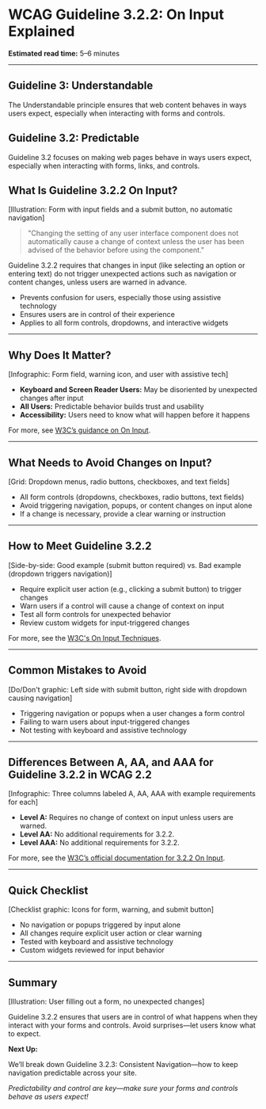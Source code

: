 <!--
title: WCAG Guideline 3.2.2: On Input Explained
series: Making the Web Accessible for All
description: A practical guide to WCAG Guideline 3.2.2 (On Input)—what it means, why it matters, and how to ensure that changes triggered by user input are predictable and accessible.
keywords: wcag 3.2.2, on input, accessibility, web standards, form controls, user experience
image: wcag-3-2-2-on-input.png
imageAlt: Illustration of a form with input fields and a submit button, showing predictable behavior
-->

# **WCAG Guideline 3.2.2: On Input Explained**

**Estimated read time:** 5–6 minutes

---

## **Guideline 3: Understandable**

The Understandable principle ensures that web content behaves in ways users expect, especially when interacting with forms and controls.

## **Guideline 3.2: Predictable**

Guideline 3.2 focuses on making web pages behave in ways users expect, especially when interacting with forms, links, and controls.

## **What Is Guideline 3.2.2 On Input?**

[Illustration: Form with input fields and a submit button, no automatic navigation]

> "Changing the setting of any user interface component does not automatically cause a change of context unless the user has been advised of the behavior before using the component."

Guideline 3.2.2 requires that changes in input (like selecting an option or entering text) do not trigger unexpected actions such as navigation or content changes, unless users are warned in advance.

- Prevents confusion for users, especially those using assistive technology
- Ensures users are in control of their experience
- Applies to all form controls, dropdowns, and interactive widgets

---

## **Why Does It Matter?**

[Infographic: Form field, warning icon, and user with assistive tech]

- **Keyboard and Screen Reader Users:** May be disoriented by unexpected changes after input
- **All Users:** Predictable behavior builds trust and usability
- **Accessibility:** Users need to know what will happen before it happens

For more, see [W3C’s guidance on On Input](https://www.w3.org/WAI/WCAG22/Understanding/on-input.html).

---

## **What Needs to Avoid Changes on Input?**

[Grid: Dropdown menus, radio buttons, checkboxes, and text fields]

- All form controls (dropdowns, checkboxes, radio buttons, text fields)
- Avoid triggering navigation, popups, or content changes on input alone
- If a change is necessary, provide a clear warning or instruction

---

## **How to Meet Guideline 3.2.2**

[Side-by-side: Good example (submit button required) vs. Bad example (dropdown triggers navigation)]

- Require explicit user action (e.g., clicking a submit button) to trigger changes
- Warn users if a control will cause a change of context on input
- Test all form controls for unexpected behavior
- Review custom widgets for input-triggered changes

For more, see the [W3C's On Input Techniques](https://www.w3.org/WAI/WCAG22/Techniques/general/G201).

---

## **Common Mistakes to Avoid**

[Do/Don't graphic: Left side with submit button, right side with dropdown causing navigation]

- Triggering navigation or popups when a user changes a form control
- Failing to warn users about input-triggered changes
- Not testing with keyboard and assistive technology

---

## **Differences Between A, AA, and AAA for Guideline 3.2.2 in WCAG 2.2**

[Infographic: Three columns labeled A, AA, AAA with example requirements for each]

- **Level A:** Requires no change of context on input unless users are warned.
- **Level AA:** No additional requirements for 3.2.2.
- **Level AAA:** No additional requirements for 3.2.2.

For more, see the [W3C’s official documentation for 3.2.2 On Input](https://www.w3.org/WAI/WCAG22/Understanding/on-input.html).

---

## **Quick Checklist**

[Checklist graphic: Icons for form, warning, and submit button]

- No navigation or popups triggered by input alone
- All changes require explicit user action or clear warning
- Tested with keyboard and assistive technology
- Custom widgets reviewed for input behavior

---

## **Summary**

[Illustration: User filling out a form, no unexpected changes]

Guideline 3.2.2 ensures that users are in control of what happens when they interact with your forms and controls. Avoid surprises—let users know what to expect.

**Next Up:**

We’ll break down Guideline 3.2.3: Consistent Navigation—how to keep navigation predictable across your site.

*Predictability and control are key—make sure your forms and controls behave as users expect!*
